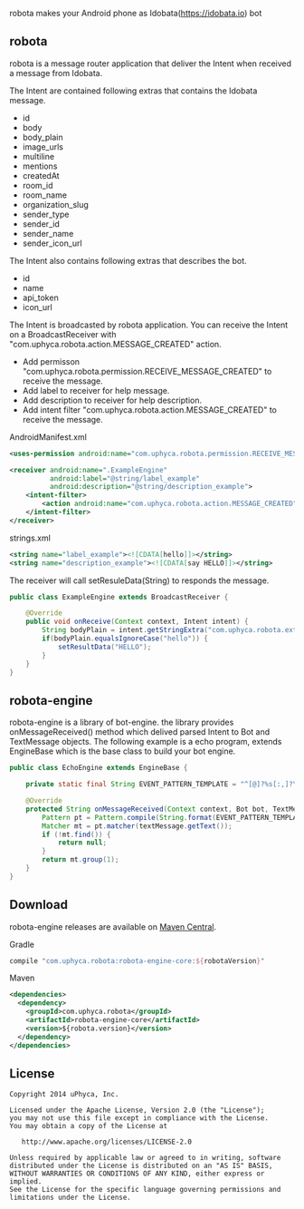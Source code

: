 robota makes your Android phone as Idobata(https://idobata.io) bot


robota
----

robota is a message router application that deliver the Intent when received a message from Idobata.

The Intent are contained following extras that contains the Idobata message.

 - id
 - body
 - body_plain
 - image_urls
 - multiline
 - mentions
 - createdAt
 - room_id
 - room_name
 - organization_slug
 - sender_type
 - sender_id
 - sender_name
 - sender_icon_url

The Intent also contains following extras that describes the bot.

 - id
 - name
 - api_token
 - icon_url

The Intent is broadcasted by robota application.
You can receive the Intent on a BroadcastReceiver with "com.uphyca.robota.action.MESSAGE_CREATED" action.

 - Add permisson "com.uphyca.robota.permission.RECEIVE_MESSAGE_CREATED" to receive the message.
 - Add label to receiver for help message.
 - Add description to receiver for help description.
 - Add intent filter "com.uphyca.robota.action.MESSAGE_CREATED" to receive the message.

AndroidManifest.xml
```XML
<uses-permission android:name="com.uphyca.robota.permission.RECEIVE_MESSAGE_CREATED"/>

<receiver android:name=".ExampleEngine"
          android:label="@string/label_example"
          android:description="@string/description_example">
    <intent-filter>
        <action android:name="com.uphyca.robota.action.MESSAGE_CREATED"/>
    </intent-filter>
</receiver>
```

strings.xml
```XML
<string name="label_example"><![CDATA[hello]]></string>
<string name="description_example"><![CDATA[say HELLO]]></string>
```


The receiver will call setResuleData(String) to responds the message.

```Java
public class ExampleEngine extends BroadcastReceiver {

    @Override
    public void onReceive(Context context, Intent intent) {
        String bodyPlain = intent.getStringExtra("com.uphyca.robota.extra.BODY_PLAIN");
        if(bodyPlain.equalsIgnoreCase("hello")) {
            setResultData("HELLO");
        }
    }
}
```


robota-engine
----

robota-engine is a library of bot-engine.
the library provides onMessageReceived() method which delived parsed Intent to Bot and TextMessage objects.
The following example is a echo program, extends EngineBase which is the base class to build your bot engine.

```Java
public class EchoEngine extends EngineBase {

    private static final String EVENT_PATTERN_TEMPLATE = "^[@]?%s[:,]?\\s*(?:echo\\s*((.*)?)$)";

    @Override
    protected String onMessageReceived(Context context, Bot bot, TextMessage textMessage) {
        Pattern pt = Pattern.compile(String.format(EVENT_PATTERN_TEMPLATE, bot.getName()), Pattern.CASE_INSENSITIVE);
        Matcher mt = pt.matcher(textMessage.getText());
        if (!mt.find()) {
            return null;
        }
        return mt.group(1);
    }
}
```


Download
-----

robota-engine releases are available on [Maven Central](http://search.maven.org/#search%7Cga%7C1%7Ca%3A%22robota-engine-core%22).

Gradle
```groovy
compile "com.uphyca.robota:robota-engine-core:${robotaVersion}"
```

Maven
```xml
<dependencies>
  <dependency>
    <groupId>com.uphyca.robota</groupId>
    <artifactId>robota-engine-core</artifactId>
    <version>${robota.version}</version>
  </dependency>
</dependencies>
```


License
-------

    Copyright 2014 uPhyca, Inc.

    Licensed under the Apache License, Version 2.0 (the "License");
    you may not use this file except in compliance with the License.
    You may obtain a copy of the License at

       http://www.apache.org/licenses/LICENSE-2.0

    Unless required by applicable law or agreed to in writing, software
    distributed under the License is distributed on an "AS IS" BASIS,
    WITHOUT WARRANTIES OR CONDITIONS OF ANY KIND, either express or implied.
    See the License for the specific language governing permissions and
    limitations under the License.
